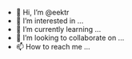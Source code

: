 - 👋 Hi, I’m @eektr
- 👀 I’m interested in ...
- 🌱 I’m currently learning ...
- 💞️ I’m looking to collaborate on ...
- 📫 How to reach me ...

<!---
eektr/eektr is a ✨ special ✨ repository because its `README.md` (this file) appears on your GitHub profile.
You can click the Preview link to take a look at your changes.
--->

